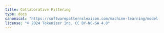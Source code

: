 ```yaml
---
title: Collaborative Filtering
type: docs
canonical: "https://softwarepatternslexicon.com/machine-learning/model-training-patterns/collaborative-filtering"
license: "© 2024 Tokenizer Inc. CC BY-NC-SA 4.0"
---
```

